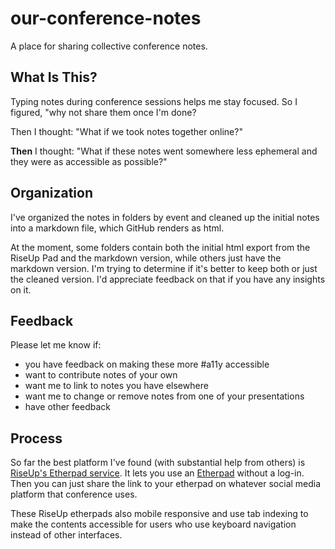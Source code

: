 # our-conference-notes
A place for sharing collective conference notes.

## What Is This?  

Typing notes during conference sessions helps me stay focused. So I figured, "why not share them once I'm done?  

Then I thought: "What if we took notes together online?"  

__Then__ I thought: "What if these notes went somewhere less ephemeral and they were as accessible as possible?"  

## Organization  

I've organized the notes in folders by event and cleaned up the initial notes into a markdown file, which GitHub renders as html.  

At the moment, some folders contain both the initial html export from the RiseUp Pad and the markdown version, while others just have the markdown version. I'm trying to determine if it's better to keep both or just the cleaned version. I'd appreciate feedback on that if you have any insights on it.  

## Feedback  

Please let me know if:  
- you have feedback on making these more #a11y accessible  
- want to contribute notes of your own  
- want me to link to notes you have elsewhere  
- want me to change or remove notes from one of your presentations  
- have other feedback    

## Process  

So far the best platform I've found (with substantial help from others) is [RiseUp's Etherpad service](https://pad.riseup.net). It lets you use an [Etherpad](https://etherpad.org) without a log-in. Then you can just share the link to your etherpad on whatever social media platform that conference uses.  

These RiseUp etherpads also mobile responsive and use tab indexing to make the contents accessible for users who use keyboard navigation instead of other interfaces.  